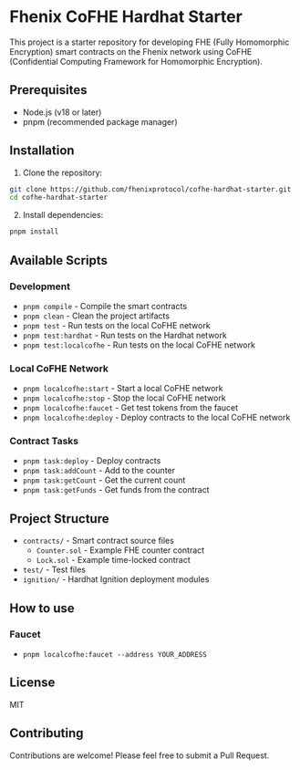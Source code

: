 # Fhenix CoFHE Hardhat Starter

This project is a starter repository for developing FHE (Fully Homomorphic Encryption) smart contracts on the Fhenix network using CoFHE (Confidential Computing Framework for Homomorphic Encryption).

## Prerequisites

- Node.js (v18 or later)
- pnpm (recommended package manager)

## Installation

1. Clone the repository:

```bash
git clone https://github.com/fhenixprotocol/cofhe-hardhat-starter.git
cd cofhe-hardhat-starter
```

2. Install dependencies:

```bash
pnpm install
```

## Available Scripts

### Development

- `pnpm compile` - Compile the smart contracts
- `pnpm clean` - Clean the project artifacts
- `pnpm test` - Run tests on the local CoFHE network
- `pnpm test:hardhat` - Run tests on the Hardhat network
- `pnpm test:localcofhe` - Run tests on the local CoFHE network

### Local CoFHE Network

- `pnpm localcofhe:start` - Start a local CoFHE network
- `pnpm localcofhe:stop` - Stop the local CoFHE network
- `pnpm localcofhe:faucet` - Get test tokens from the faucet
- `pnpm localcofhe:deploy` - Deploy contracts to the local CoFHE network

### Contract Tasks

- `pnpm task:deploy` - Deploy contracts
- `pnpm task:addCount` - Add to the counter
- `pnpm task:getCount` - Get the current count
- `pnpm task:getFunds` - Get funds from the contract

## Project Structure

- `contracts/` - Smart contract source files
  - `Counter.sol` - Example FHE counter contract
  - `Lock.sol` - Example time-locked contract
- `test/` - Test files
- `ignition/` - Hardhat Ignition deployment modules

## How to use

### Faucet

- `pnpm localcofhe:faucet --address YOUR_ADDRESS`


## License

MIT

## Contributing

Contributions are welcome! Please feel free to submit a Pull Request.
